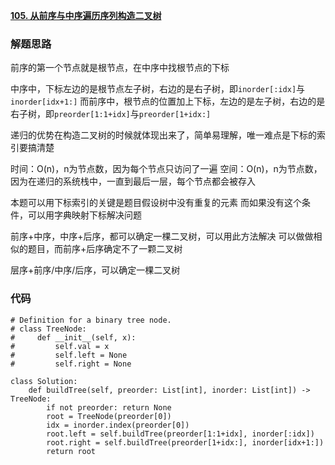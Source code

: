 **[105. 从前序与中序遍历序列构造二叉树](https://leetcode-cn.com/problems/construct-binary-tree-from-preorder-and-inorder-traversal/)**


### 解题思路
前序的第一个节点就是根节点，在中序中找根节点的下标

中序中，下标左边的是根节点左子树，右边的是右子树，即`inorder[:idx]`与`inorder[idx+1:]`
而前序中，根节点的位置加上下标，左边的是左子树，右边的是右子树，即`preorder[1:1+idx]`与`preorder[1+idx:]`

递归的优势在构造二叉树的时候就体现出来了，简单易理解，唯一难点是下标的索引要搞清楚

时间：O(n)，n为节点数，因为每个节点只访问了一遍
空间：O(n)，n为节点数，因为在递归的系统栈中，一直到最后一层，每个节点都会被存入

本题可以用下标索引的关键是题目假设树中没有重复的元素
而如果没有这个条件，可以用字典映射下标解决问题

前序+中序，中序+后序，都可以确定一棵二叉树，可以用此方法解决
可以做做相似的题目，而前序+后序确定不了一颗二叉树

层序+前序/中序/后序，可以确定一棵二叉树

### 代码

```python3
# Definition for a binary tree node.
# class TreeNode:
#     def __init__(self, x):
#         self.val = x
#         self.left = None
#         self.right = None

class Solution:
    def buildTree(self, preorder: List[int], inorder: List[int]) -> TreeNode:
        if not preorder: return None
        root = TreeNode(preorder[0])
        idx = inorder.index(preorder[0])
        root.left = self.buildTree(preorder[1:1+idx], inorder[:idx])
        root.right = self.buildTree(preorder[1+idx:], inorder[idx+1:])
        return root
        
```
